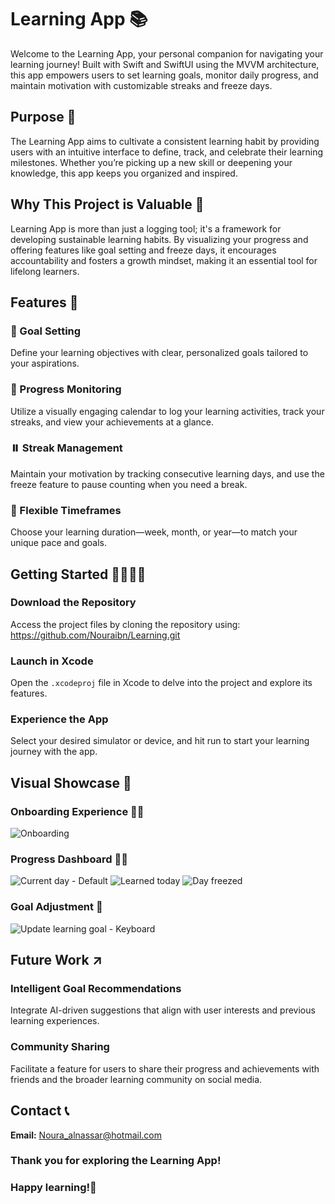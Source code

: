 # Learning App 📚

Welcome to the Learning App, your personal companion for navigating your learning journey! Built with Swift and SwiftUI using the MVVM architecture, this app empowers users to set learning goals, monitor daily progress, and maintain motivation with customizable streaks and freeze days.

## Purpose 🎯

The Learning App aims to cultivate a consistent learning habit by providing users with an intuitive interface to define, track, and celebrate their learning milestones. Whether you’re picking up a new skill or deepening your knowledge, this app keeps you organized and inspired.

## Why This Project is Valuable 🌟

Learning App is more than just a logging tool; it's a framework for developing sustainable learning habits. By visualizing your progress and offering features like goal setting and freeze days, it encourages accountability and fosters a growth mindset, making it an essential tool for lifelong learners.

## Features 🚀

### 🎯 Goal Setting
Define your learning objectives with clear, personalized goals tailored to your aspirations.

### 📅 Progress Monitoring
Utilize a visually engaging calendar to log your learning activities, track your streaks, and view your achievements at a glance.

### ⏸️ Streak Management
Maintain your motivation by tracking consecutive learning days, and use the freeze feature to pause counting when you need a break.

### 🔄 Flexible Timeframes
Choose your learning duration—week, month, or year—to match your unique pace and goals.

## Getting Started 🏃🏻‍♂️‍➡️

### Download the Repository
Access the project files by cloning the repository using: https://github.com/Nouraibn/Learning.git

### Launch in Xcode
Open the `.xcodeproj` file in Xcode to delve into the project and explore its features.

### Experience the App
Select your desired simulator or device, and hit run to start your learning journey with the app.

## Visual Showcase 📸

### Onboarding Experience 👋🏼
![Onboarding](https://github.com/user-attachments/assets/b0daef35-8893-4547-9257-6c9cd6ef87ff)


### Progress Dashboard 🦾🔥
![Current day - Default](https://github.com/user-attachments/assets/74b0e00e-67c4-4b93-8b7c-da62a21ca4b0)
![Learned today](https://github.com/user-attachments/assets/7113b84c-5165-4de5-bea8-23860c70d667)
![Day freezed](https://github.com/user-attachments/assets/b77fa24a-4031-4272-b150-fc07cb06645c)


### Goal Adjustment 📝
![Update learning goal - Keyboard](https://github.com/user-attachments/assets/3fae57c2-b11c-4e9e-b89a-3ea980d64a3d)


## Future Work ↗️

### Intelligent Goal Recommendations
Integrate AI-driven suggestions that align with user interests and previous learning experiences.

### Community Sharing
Facilitate a feature for users to share their progress and achievements with friends and the broader learning community on social media.

## Contact 📞
**Email:** Noura_alnassar@hotmail.com

### Thank you for exploring the Learning App! 
### Happy learning!🎉

